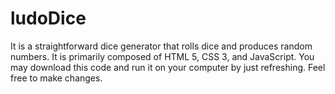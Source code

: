 # ludoDice
It is a straightforward dice generator that rolls dice and produces random numbers. It is primarily composed of HTML 5, CSS 3, and JavaScript. You may download this code and run it on your computer by just refreshing. Feel free to make changes.

